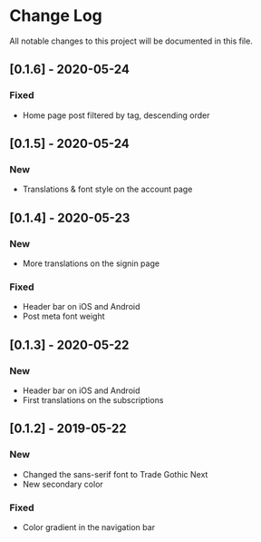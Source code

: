 # Change Log

All notable changes to this project will be documented in this file.

## [0.1.6] - 2020-05-24
### Fixed
* Home page post filtered by tag, descending order

## [0.1.5] - 2020-05-24
### New
* Translations & font style on the account page

## [0.1.4] - 2020-05-23
### New
* More translations on the signin page

### Fixed
* Header bar on iOS and Android
* Post meta font weight

## [0.1.3] - 2020-05-22
### New
* Header bar on iOS and Android
* First translations on the subscriptions

## [0.1.2] - 2019-05-22
### New
* Changed the sans-serif font to Trade Gothic Next
* New secondary color

### Fixed
* Color gradient in the navigation bar
